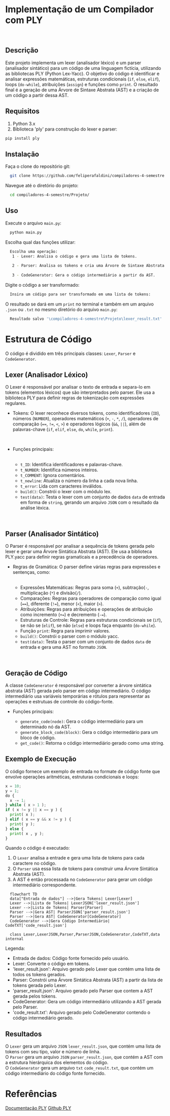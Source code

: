 # Implementação de um Compilador com PLY
<br>

## Descrição
Este projeto implementa um lexer (analisador léxico) e um parser (analisador sintático) para um código de uma linguagem fictícia, utilizando as bibliotecas PLY (Python Lex-Yacc). O objetivo do código é identificar e analisar expressões matemáticas, estruturas condicionais (`if`, `else`, `elif`), loops (`do-while`), atribuições (`assign`) e funções como `print`. O resultado final é a geração de uma Árvore de Sintaxe Abstrata (AST) e a criação de um código a partir dessa AST.
<br>

## Requisitos
1. Python 3.x
2. Biblioteca 'ply' para construção do lexer e parser:
```bash
pip install ply
```
## Instalação
Faça o clone do repositório git:
```bash
  git clone https://github.com/feliperafaldini/compiladores-4-semestre.git
```
Navegue até o diretório do projeto:
```bash
  cd compiladores-4-semestre/Projeto/
```
## Uso
Execute o arquivo `main.py`:
```python
  python main.py
```
Escolha qual das funções utilizar:
```bash
  Escolha uma operação:
   1 - Lexer: Analisa o código e gera uma lista de tokens.
  
   2 - Parser: Analisa os tokens e cria uma Árvore de Sintaxe Abstrata (AST).
  
   3 - CodeGenerator: Gera o código intermediário a partir da AST.

```
Digite o código a ser transformado:
```bash
  Insira um código para ser transformado em uma lista de tokens: 
```
O resultado se dará em um `print` no terminal e também em um arquivo `.json` ou `.txt` no mesmo diretório do arquivo `main.py`:
```bash
  Resultado salvo '\compiladores-4-semestre\Projeto\lexer_result.txt'
```
# Estrutura de Código
O código é dividido em três principais classes: `Lexer`, `Parser` e `CodeGenerator`.
<br>

## Lexer (Analisador Léxico)
O Lexer é responsável por analisar o texto de entrada e separa-lo em tokens (elementos léxicos) que são interpretados pelo parser. Ele usa a biblioteca PLY para definir regras de tokenização com expressões regulares.

- Tokens: O lexer reconhece diversos tokens, como identificadores (`ID`), números (`NUMBER`), operadores matemáticos (`+`, `-`, `*`, `/`), operadores de comparação (`==`, `!=`, `<`, `>`) e operadores lógicos (`&&`, `||`), além de palavras-chave (`if`, `elif`, `else`, `do`, `while`, `print`).
<br>

<ul>
  <li>
    Funções principais:
  </li>
  <br>
  
  <ul>
    <li>
      <code>t_ID</code>: Identifica identificadores e palavras-chave.
    </li>
    <li>
      <code>t_NUMBER</code>: Identifica números inteiros.
    </li>
    <li>
      <code>t_COMMENT</code>: Ignora comentários.
    </li>
    <li>
      <code>t_newline</code>: Atualiza o número da linha a cada nova linha.
    </li>
    <li>
      <code>t_error</code>: Lida com caracteres inválidos.
    </li>
    <li>
      <code>build()</code>: Constrói o lexer com o módulo lex.
    </li>
    <li>
      <code>test(data)</code>: Testa o lexer com um conjunto de dados <code>data</code> de entrada em forma de <code>string</code>, gerando um arquivo <code>JSON</code> com o resultado da análise léxica.
    </li>
  </ul>
</ul>
<br>

## Parser (Analisador Sintático)
O Parser é responsável por analisar a sequência de tokens gerada pelo lexer e gerar uma Árvore Sintática Abstrata (AST). Ele usa a biblioteca PLY.yacc para definir regras gramaticais e a precedência de operadores.
<br>

<ul>
  <li>
    Regras de Gramática: O parser define várias regras para expressões e sentenças, como:
  </li>
  <br>
  
  <ul>
    <li>
      Expressões Matemáticas: Regras para soma (<code>+</code>), subtração(<code>-</code>, multiplicação (<code>*</code>) e divisão(<code>/</code>).
    </li>
    <li>
      Comparações: Regras para operadores de comparação como igual (<code>==</code>), diferente (<code>!=</code>), menor (<code><</code>), maior (<code>></code>).
    </li>
    <li>
      Atribuições: Regras para atribuições e operações de atribuição como incremento (<code>+=</code>) e decremento (<code>-=</code>).
    </li>
    <li>
      Estruturas de Controle: Regras para estruturas condicionais se (<code>if</code>), se não se (<code>elif</code>), se não (<code>else</code>) e loops faça enquanto (<code>do-while</code>).
    </li>
    <li>
      Função <code>print</code>: Regra para imprimir valores.
    </li>
    <li>
      <code>build()</code>: Constrói o parser com o módulo yacc.
    </li>
    <li>
      <code>test(data)</code>: Testa o parser com um conjunto de dados <code>data</code> de entrada e gera uma AST no formato <code>JSON</code>.
    </li>
  </ul>
</ul>
<br>
      
## Geração de Código
A classe `CodeGenerator` é responsável por converter a árvore sintática abstrata (AST) gerada pelo parser em código intermediário. O código intermediário usa variáveis temporárias e rótulos para representar as operações e estrutuas de controle do código-fonte.
<br>

<ul>
  <li>
    Funções principais:
  </li>
  <ul>
    <li>
      <code>generate_code(node)</code>: Gera o código intermediário para um determinado nó da AST.
    </li>
    <li>
      <code>generate_block_code(block)</code>: Gera o código intermedário para um bloco de código.
    </li>
    <li>
      <code>get_code()</code>: Retorna o código intermediário gerado como uma string.
    </li>
  </ul>
</ul>

## Exemplo de Execução
O código fornece um exemplo de entrada no formate de código fonte que envolve operações aritméticas, estruturas condicionais e loops:

```Python
x = 10;
y = 1;
do {
  x -= 1;
} while ( x > 1 );
if ( x != y || x == y ) {
  print( x );
} elif ( x == y && x != y ) {
  print( y );
} else {
  print( x , y );
}
```

Quando o código é executado:
1. O `Lexer` analisa a entrade e gera uma lista de tokens para cada caractere no código.
2. O `Parser` usa essa lista de tokens para construir uma Árvore Sintática Abstrata (AST).
3. A AST é então processada no `CodeGenerator` para gerar um código intermediário correspondente.
   
```mermaid
  flowchart TD
  data["Entrada de dados"] -->|Gera Tokens| Lexer[Lexer]
  Lexer -->|Lista de Tokens| LexerJSON['lexer_result.json'] 
  Lexer -->|Lista de Tokens| Parser[Parser]
  Parser -->|Gera AST| ParserJSON['parser_result.json']
  Parser -->|Gera AST| CodeGenerator[CodeGenerator]
  CodeGenerator -->|Gera Código Intermediário| CodeTXT['code_result.json']

  class Lexer,LexerJSON,Parser,ParserJSON,CodeGenerator,CodeTXT,data internal
```
Legenda:
- Entrada de dados: Código fonte fornecido pelo usuário.
- Lexer: Converte o código em tokens.
- 'lexer_result.json': Arquivo gerado pelo Lexer que contém uma lista de todos os tokens gerados.
- Parser: Constrói uma Árvore Sintática Abstrata (AST) a partir da lista de tokens gerada pelo Lexer.
- 'parser_result.json': Arquivo gerado pelo Parser que contem a AST gerada pelos tokens.
- CodeGenerator: Gera um código intermediário utilizando a AST gerada pelo Parser.
- 'code_result.txt': Arquivo gerado pelo CodeGenerator contendo o código intermediário gerado.

## Resultados
O `Lexer` gera um arquivo `JSON` `lexer_result.json`, que contém uma lista de tokens com seu tipo, valor e número de linha.
<br>
O `Parser` gera um arquivo `JSON` `parser_result.json`, que contém a AST com a estrutura hierárquica dos elementos do código.
<br>
O `CodeGenerator` gera um arquivo `txt` `code_result.txt`, que contém um código intermediário do código fonte fornecido.

# Referências
[Documentação PLY](https://ply.readthedocs.io/en/latest/index.html)
[Github PLY](https://github.com/dabeaz/ply)
